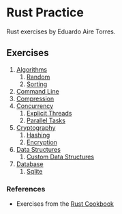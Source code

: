 # Rust Practice

Rust exercises by Eduardo Aire Torres.

## Exercises

1. [Algorithms](./algorithms/)
   1. [Random](./algorithms/src/random_algorithms.rs)
   2. [Sorting](./algorithms/src/sorting_algorithms.rs)
2. [Command Line](./command_line/)
3. [Compression](./compression/)
4. [Concurrency](./threads/)
   1. [Explicit Threads](./threads/src/explicit_threads.rs)
   2. [Parallel Tasks](./threads/src/parallel_tasks.rs)
5. [Cryptography](./cryptography/)
   1. [Hashing](./cryptography/src/hashing.rs)
   2. [Encryption](./cryptography/src/encryption.rs)
6. [Data Structures](./data_structures/)
   1. [Custom Data Structures](./data_structures/src/custom_data_structures.rs)
7. [Database](./database/)
   1. [Sqlite](./database/src/sqlite.rs)

### References

- Exercises from the [Rust Cookbook](https://rust-lang-nursery.github.io/rust-cookbook)
